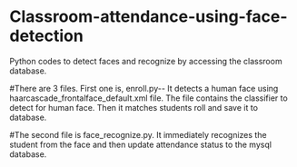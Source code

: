 # Classroom-attendance-using-face-detection
Python codes to detect faces and recognize by accessing the classroom database.

#There are 3 files. First one is, enroll.py--
It detects a human face using haarcascade_frontalface_default.xml file. The file contains the classifier to detect for human face.
Then it matches students roll and save it to database.

#The second file is face_recognize.py. It immediately recognizes the student from the face and then update attendance status to the mysql database.

